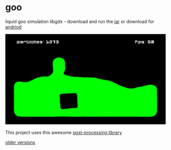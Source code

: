 # goo
liquid goo simulation libgdx - download and run the [jar](https://github.com/rks1337/goo/blob/master/goo.jar) or download for [andriod]()

![Alt text](https://github.com/rks1337/goo/blob/master/old%20versions/goo_screen_4.png "ლ(◕ω◕ლ)")

This project uses this awesome [post-processing library](https://github.com/manuelbua/libgdx-contribs)

[older versions](https://github.com/rks1337/goo/tree/master/old%20versions)
